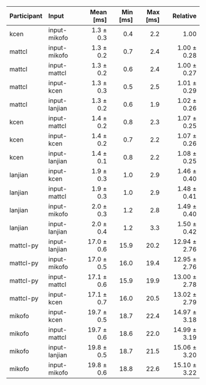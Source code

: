 | Participant | Input | Mean [ms] | Min [ms] | Max [ms] | Relative |
|:---|:---|---:|---:|---:|---:|
| kcen | input-mikofo | 1.3 ± 0.3 | 0.4 | 2.2 | 1.00 |
| mattcl | input-mikofo | 1.3 ± 0.2 | 0.7 | 2.4 | 1.00 ± 0.28 |
| mattcl | input-mattcl | 1.3 ± 0.2 | 0.6 | 2.4 | 1.00 ± 0.27 |
| mattcl | input-kcen | 1.3 ± 0.3 | 0.5 | 2.5 | 1.01 ± 0.29 |
| mattcl | input-lanjian | 1.3 ± 0.2 | 0.6 | 1.9 | 1.02 ± 0.26 |
| kcen | input-mattcl | 1.4 ± 0.2 | 0.8 | 2.3 | 1.07 ± 0.25 |
| kcen | input-kcen | 1.4 ± 0.2 | 0.7 | 2.2 | 1.07 ± 0.26 |
| kcen | input-lanjian | 1.4 ± 0.1 | 0.8 | 2.2 | 1.08 ± 0.25 |
| lanjian | input-kcen | 1.9 ± 0.3 | 1.0 | 2.9 | 1.46 ± 0.40 |
| lanjian | input-mattcl | 1.9 ± 0.3 | 1.0 | 2.9 | 1.48 ± 0.41 |
| lanjian | input-mikofo | 2.0 ± 0.3 | 1.2 | 2.8 | 1.49 ± 0.40 |
| lanjian | input-lanjian | 2.0 ± 0.4 | 1.2 | 3.3 | 1.50 ± 0.42 |
| mattcl-py | input-lanjian | 17.0 ± 0.6 | 15.9 | 20.2 | 12.94 ± 2.76 |
| mattcl-py | input-mikofo | 17.0 ± 0.5 | 16.0 | 19.4 | 12.95 ± 2.76 |
| mattcl-py | input-mattcl | 17.1 ± 0.6 | 15.9 | 19.9 | 13.00 ± 2.78 |
| mattcl-py | input-kcen | 17.1 ± 0.7 | 16.0 | 20.5 | 13.02 ± 2.79 |
| mikofo | input-kcen | 19.7 ± 0.5 | 18.7 | 22.4 | 14.97 ± 3.18 |
| mikofo | input-mattcl | 19.7 ± 0.6 | 18.6 | 22.0 | 14.99 ± 3.19 |
| mikofo | input-lanjian | 19.8 ± 0.5 | 18.7 | 21.5 | 15.06 ± 3.20 |
| mikofo | input-mikofo | 19.8 ± 0.6 | 18.8 | 22.6 | 15.10 ± 3.22 |

